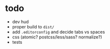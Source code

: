 # todo

- dev hud
- proper build to `dist/`
- add `.editorconfig` and decide tabs vs spaces
- css (atomic? postcss/less/sass? normalize?)
- tests
